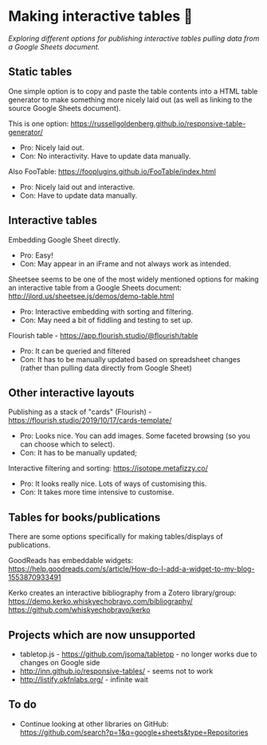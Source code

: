# Making interactive tables 🧮

*Exploring different options for publishing interactive tables pulling data from a Google Sheets document.*

## Static tables

One simple option is to copy and paste the table contents into a HTML table generator to make something more nicely laid out (as well as linking to the source Google Sheets document).

This is one option: <https://russellgoldenberg.github.io/responsive-table-generator/>

- Pro: Nicely laid out.
- Con: No interactivity. Have to update data manually.

Also FooTable: https://fooplugins.github.io/FooTable/index.html

- Pro: Nicely laid out and interactive.
- Con: Have to update data manually.

## Interactive tables

Embedding Google Sheet directly.
- Pro: Easy!
- Con: May appear in an iFrame and not always work as intended.

Sheetsee seems to be one of the most widely mentioned options for making an interactive table from a Google Sheets document:
<http://jlord.us/sheetsee.js/demos/demo-table.html>
- Pro: Interactive embedding with sorting and filtering.
- Con: May need a bit of fiddling and testing to set up.

Flourish table - <https://app.flourish.studio/@flourish/table>
- Pro: It can be queried and filtered
- Con: It has to be manually updated based on spreadsheet changes (rather than pulling data directly from Google Sheet)

## Other interactive layouts

Publishing as a stack of "cards" (Flourish) - <https://flourish.studio/2019/10/17/cards-template/>
- Pro: Looks nice. You can add images. Some faceted browsing (so you can choose which to select).
- Con: It has to be manually updated; 

Interactive filtering and sorting: <https://isotope.metafizzy.co/>
- Pro: It looks really nice. Lots of ways of customising this.
- Con: It takes more time intensive to customise. 

## Tables for books/publications

There are some options specifically for making tables/displays of publications.

GoodReads has embeddable widgets: <https://help.goodreads.com/s/article/How-do-I-add-a-widget-to-my-blog-1553870933491>

Kerko creates an interactive bibliography from a Zotero library/group: 
<https://demo.kerko.whiskyechobravo.com/bibliography/>
<https://github.com/whiskyechobravo/kerko>

## Projects which are now unsupported

* tabletop.js - <https://github.com/jsoma/tabletop> - no longer works due to changes on Google side
* <http://inn.github.io/responsive-tables/> - seems not to work
* <http://listify.okfnlabs.org/> - infinite wait

## To do

* Continue looking at other libraries on GitHub: https://github.com/search?p=1&q=google+sheets&type=Repositories
